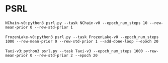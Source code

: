 # PSRL

`NChain-v0`: `python3 psrl.py --task NChain-v0 --epoch_num_steps 10 --rew-mean-prior 0 --rew-std-prior 1`

`FrozenLake-v0`: `python3 psrl.py --task FrozenLake-v0 --epoch_num_steps 1000 --rew-mean-prior 0 --rew-std-prior 1 --add-done-loop --epoch 20`

`Taxi-v3`: `python3 psrl.py --task Taxi-v3 --epoch_num_steps 1000 --rew-mean-prior 0 --rew-std-prior 2 --epoch 20`

